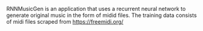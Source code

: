 RNNMusicGen is an application that uses a recurrent neural network to generate original music in the form of midid files. The training data consists of midi files scraped from https://freemidi.org/

